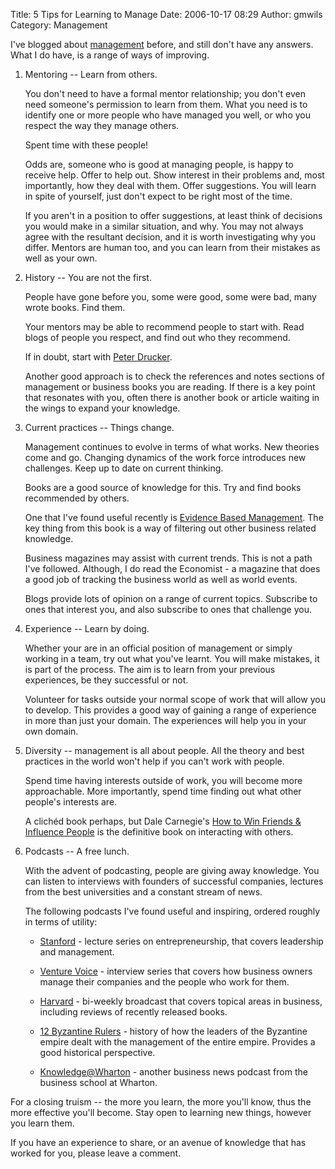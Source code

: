 Title: 5 Tips for Learning to Manage
Date: 2006-10-17 08:29
Author: gmwils
Category: Management

I've blogged about [management][] before, and still don't have any
answers. What I do have, is a range of ways of improving.

</p>

1.  </p>

    Mentoring -- Learn from others.

    </p>

    You don't need to have a formal mentor relationship; you don't even
    need someone's permission to learn from them. What you need is to
    identify one or more people who have managed you well, or who you
    respect the way they manage others.

    </p>

    Spent time with these people!

    </p>

    Odds are, someone who is good at managing people, is happy to
    receive help. Offer to help out. Show interest in their problems
    and, most importantly, how they deal with them. Offer suggestions.
    You will learn in spite of yourself, just don't expect to be right
    most of the time.

    </p>

    If you aren't in a position to offer suggestions, at least think of
    decisions you would make in a similar situation, and why. You may
    not always agree with the resultant decision, and it is worth
    investigating why you differ. Mentors are human too, and you can
    learn from their mistakes as well as your own.

    </p>
    <p>
2.  </p>

    History -- You are not the first.

    </p>

    People have gone before you, some were good, some were bad, many
    wrote books. Find them.

    </p>

    Your mentors may be able to recommend people to start with. Read
    blogs of people you respect, and find out who they recommend.

    </p>

    If in doubt, start with [Peter Drucker][].

    </p>

    Another good approach is to check the references and notes sections
    of management or business books you are reading. If there is a key
    point that resonates with you, often there is another book or
    article waiting in the wings to expand your knowledge.

    </p>
    <p>
3.  </p>

    Current practices -- Things change.

    </p>

    Management continues to evolve in terms of what works. New theories
    come and go. Changing dynamics of the work force introduces new
    challenges. Keep up to date on current thinking.

    </p>

    Books are a good source of knowledge for this. Try and find books
    recommended by others.

    </p>

    One that I've found useful recently is [Evidence Based
    Management][]. The key thing from this book is a way of filtering
    out other business related knowledge.

    </p>

    Business magazines may assist with current trends. This is not a
    path I've followed. Although, I do read the Economist - a magazine
    that does a good job of tracking the business world as well as world
    events.

    </p>

    Blogs provide lots of opinion on a range of current topics.
    Subscribe to ones that interest you, and also subscribe to ones that
    challenge you.

    </p>
    <p>
4.  </p>

    Experience -- Learn by doing.

    </p>

    Whether your are in an official position of management or simply
    working in a team, try out what you've learnt. You will make
    mistakes, it is part of the process. The aim is to learn from your
    previous experiences, be they successful or not.

    </p>

    Volunteer for tasks outside your normal scope of work that will
    allow you to develop. This provides a good way of gaining a range of
    experience in more than just your domain. The experiences will help
    you in your own domain.

    </p>
    <p>
5.  </p>

    Diversity -- management is all about people. All the theory and best
    practices in the world won't help if you can't work with people.

    </p>

    Spend time having interests outside of work, you will become more
    approachable. More importantly, spend time finding out what other
    people's interests are.

    </p>

    A clichéd book perhaps, but Dale Carnegie's [How to Win Friends &
    Influence People][] is the definitive book on interacting with
    others.

    </p>
    <p>
6.  </p>

    Podcasts -- A free lunch.

    </p>

    With the advent of podcasting, people are giving away knowledge. You
    can listen to interviews with founders of successful companies,
    lectures from the best universities and a constant stream of news.

    </p>

    The following podcasts I've found useful and inspiring, ordered
    roughly in terms of utility:

    </p>

    -   [Stanford][] - lecture series on entrepreneurship, that covers
        leadership and management.

    -   [Venture Voice][] - interview series that covers how business
        owners manage their companies and the people who work for them.

    -   [Harvard][] - bi-weekly broadcast that covers topical areas in
        business, including reviews of recently released books.
    -   [12 Byzantine Rulers][] - history of how the leaders of the
        Byzantine empire dealt with the management of the entire empire.
        Provides a good historical perspective.

    -   [Knowledge@Wharton][] - another business news podcast from the
        business school at Wharton.

    </p>

    <p>

</p>

For a closing truism -- the more you learn, the more you'll know, thus
the more effective you'll become. Stay open to learning new things,
however you learn them.

</p>

If you have an experience to share, or an avenue of knowledge that has
worked for you, please leave a comment.

</p>

  [management]: http://pseudofish.com/blog/category/management/
  [Peter Drucker]: http://www.amazon.com/exec/obidos/ASIN/006093574X/pseudofish-20?creative=327641&camp=14573&link_code=as1
  [Evidence Based Management]: http://www.amazon.com/exec/obidos/ASIN/1591398622/pseudofish-20?creative=327641&camp=14573&link_code=as1
  [How to Win Friends & Influence People]: http://www.amazon.com/exec/obidos/ASIN/0671723650/pseudofish-20?creative=327641&camp=14573&link_code=as1
  [Stanford]: http://edcorner.stanford.edu/podcasts.shtml
  [Venture Voice]: http://venturevoice.com/
  [Harvard]: http://harvardbusinessonline.hbsp.harvard.edu/b02/en/hbr/hbr_ideacast.jhtml
  [12 Byzantine Rulers]: http://www.anders.com/lectures/lars_brownworth/12_byzantine_rulers/
  [Knowledge@Wharton]: http://knowledge.wharton.upenn.edu/podcast_archive.cfm?CFID=1551723&CFTOKEN=87236019
